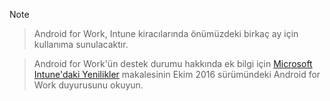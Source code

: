 > [!Note]

> Android for Work, Intune kiracılarında önümüzdeki birkaç ay için kullanıma sunulacaktır.

> Android for Work'ün destek durumu hakkında ek bilgi için [Microsoft Intune'daki Yenilikler](/intune/whats-new/whats-new-archive#october-2016) makalesinin Ekim 2016 sürümündeki Android for Work duyurusunu okuyun.


<!--HONumber=Jan17_HO1-->



